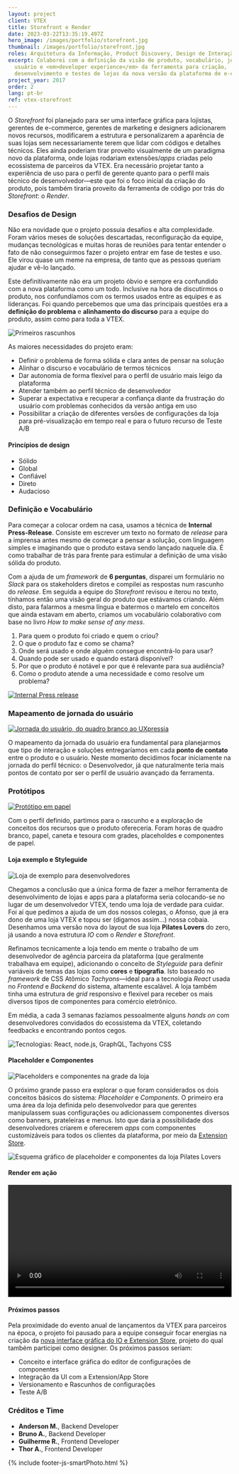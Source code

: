 ```yaml
---
layout: project
client: VTEX
title: Storefront e Render
date: 2023-03-22T13:35:19.497Z
hero_image: /images/portfolio/storefront.jpg
thumbnail: /images/portfolio/storefront.jpg
roles: Arquitetura da Informação, Product Discovery, Design de Interação, UI Design
excerpt: Colaborei com a definição da visão de produto, vocabulário, jornada de
  usuário e <em>developer experience</em> da ferramenta para criação,
  desenvolvimento e testes de lojas da nova versão da plataforma de e-commerce
project_year: 2017
order: 2
lang: pt-br
ref: vtex-storefront
---
```


<p class="ph2 f3 f2-ns lh-copy measure center tl tl-m tc-ns">O <em>Storefront</em> foi planejado para ser uma interface gráfica para lojistas, gerentes de e-commerce, gerentes de marketing e designers adicionarem novos recursos, modificarem a estrutura e personalizarem a aparência de suas lojas sem necessariamente terem que lidar com códigos e detalhes técnicos. Eles ainda poderiam tirar proveito visualmente de um paradigma novo da plataforma, onde lojas rodariam extensões/<em>apps</em> criadas pelo ecossistema de parceiros da VTEX. Era necessário projetar tanto a experiência de uso para o perfil de gerente quanto para o perfil mais técnico de desenvolvedor—este que foi o foco inicial da criação do produto, pois também tiraria proveito da ferramenta de código por trás do <em>Storefront</em>: o <em>Render</em>.</p>

<h3 class="ph2 f2 f1-ns fw2 mv0 pt4 pt5-ns pb3 black-40 tc-ns">Desafios de Design</h3>
<div class="cf ph2-ns">
  <div class="fl w-100 w-100-m w-50-ns ph3">
    <p class="measure center lh-copy black-50 mt1 mh0">
      Não era novidade que o projeto possuia desafios e alta complexidade. Foram vários meses de soluções descartadas, reconfiguração da equipe, mudanças tecnológicas e muitas horas de reuniões para tentar entender o fato de não conseguirmos fazer o projeto entrar em fase de testes e uso. Ele virou quase um meme na empresa, de tanto que as pessoas queriam ajudar e vê-lo lançado.</p>
    </div>
    <div class="fl w-100 w-100-m w-50-ns ph3">
      <p class="measure center lh-copy black-50 mt1 mh0">
        Este definitivamente não era um projeto óbvio e sempre era confundido com a nova plataforma como um todo. Inclusive na hora de discutirmos o produto, nos confundíamos com os termos usados entre as equipes e as lideranças. Foi quando percebemos que uma das principais questões era a <strong>definição do problema</strong> e <strong>alinhamento do discurso</strong> para a equipe do produto, assim como para toda a VTEX.
      </p>
    </div>
  </div>

  <img src="/images/portfolio/storefront-whiteboard.jpg" alt="Primeiros rascunhos" class="dib mv1" />

  <div class="cf ph2-ns">
    <div class="fl w-100 w-100-m w-60-ns ph2 ph0-ns">
      <p class="black-50 measure center center-m mh0-ns lh-copy mt3">As maiores necessidades do projeto eram:</p>
      <ul class="black-50 measure center center-m mh0-ns lh-copy ma0 mt4 mt4-m mt3-ns">
        <li>Definir o problema de forma sólida e clara antes de pensar na solução</li>
        <li>Alinhar o discurso e vocabulário de termos técnicos</li>
        <li>Dar autonomia de forma flexível para o perfil de usuário mais leigo da plataforma</li>
        <li>Atender também ao perfil técnico de desenvolvedor</li>
        <li>Superar a expectativa e recuperar a confiança diante da frustração do usuário com problemas conhecidos da versão antiga em uso</li>
        <li>Possibilitar a criação de diferentes versões de configurações da loja para pré-visualização em tempo real e para o futuro recurso de Teste A/B</li>
      </ul>
    </div>
    <div class="fr w-100 w-100-m w-40-ns tc tc-m tr-ns">
      <h4 class="ph2 f2 fw3 mv0 pt5 pt5-m pt3-ns pb1 black-40">Princípios de design</h4>
      <ul class="list pl0 measure lh-title mt2 f2 ph2 hot-pink">
        <li class="lh-copy pv2 ba bl-0 bt-0 br-0 b--dotted b--black-20">Sólido</li>
        <li class="lh-copy pv2 ba bl-0 bt-0 br-0 b--dotted b--black-20">Global</li>
        <li class="lh-copy pv2 ba bl-0 bt-0 br-0 b--dotted b--black-20">Confiável</li>
        <li class="lh-copy pv2 ba bl-0 bt-0 br-0 b--dotted b--black-20">Direto</li>
        <li class="lh-copy pv2 ba bl-0 bt-0 br-0 b--dotted b--black-20">Audacioso  </li>
      </ul>
    </div>
  </div>

  <h3 class="ph2 f2 f1-ns fw2 mv0 pt4 pt5-ns pb3 black-40 tc-ns">Definição e Vocabulário</h3>
  <div class="cf ph2-ns">
    <div class="fl w-100 w-100-m w-60-ns ph2 ph2-m ph0-ns">
      <p class="f4 f3-ns lh-copy black-50 measure center center-m mh0-ns mt0">Para começar a colocar ordem na casa, usamos a técnica de <strong>Internal Press-Release</strong>. Consiste em escrever um texto no formato de <em>release</em> para a imprensa antes mesmo de começar a pensar a solução, com linguagem simples e imaginando que o produto estava sendo lançado naquele dia. É como trabalhar de trás para frente para estimular a definição de uma visão sólida do produto.</p>
      <p class="f4 f3-ns lh-copy black-50 measure center center-m mh0-ns mt0">
        Com a ajuda de um <em>framework</em> de <strong>6 perguntas</strong>, disparei um formulário no <em>Slack</em> para os stakeholders diretos e compilei as respostas num rascunho do <em>release</em>. Em seguida a equipe do <em>Storefront</em> revisou e iterou no texto, tínhamos então uma visão geral do produto que estávamos criando. Além disto, para falarmos a mesma língua e batermos o martelo em conceitos que ainda estavam em aberto, criamos um vocabulário colaborativo com base no livro <em>How to make sense of any mess</em>.</p>
      </div>
      <div class="fl w-100 w-100-m w-40-ns">
        <ol class="measure lh-copy f4 f3-ns center center-m mh0-ns mt0 black-40">
          <li class="lh-copy pv2 ba bl-0 bt-0 br-0 b--dotted b--black-20">Para quem o produto foi criado e quem o criou?</li>
          <li class="lh-copy pv2 ba bl-0 bt-0 br-0 b--dotted b--black-20">O que o produto faz e como se chama?</li>
          <li class="lh-copy pv2 ba bl-0 bt-0 br-0 b--dotted b--black-20">Onde será usado e onde alguém consegue encontrá-lo para usar?</li>
          <li class="lh-copy pv2 ba bl-0 bt-0 br-0 b--dotted b--black-20">Quando pode ser usado e quando estará disponível?</li>
          <li class="lh-copy pv2 ba bl-0 bt-0 br-0 b--dotted b--black-20">Por que o produto é notável e por que é relevante para sua audiência?</li>
          <li class="lh-copy pv2 ba bl-0 bt-0 br-0 b--dotted b--black-20">Como o produto atende a uma necessidade e como resolve um problema?</li>
        </ol>
      </div>
    </div>

  <a href="/images/portfolio/storefront-pr.jpg" class="js-smartPhoto mv4" data-group="ai">
    <img src="/images/portfolio/storefront-pr-small.jpg" alt="Internal Press release" class="dib" />
  </a>

  <h3 class="ph2 f2 f1-ns fw2 mv0 pt4 pt5-ns pb3 black-40 tc-ns">Mapeamento de jornada do usuário</h3>
  <a href="/images/portfolio/storefront-jorney.jpg" class="js-smartPhoto mv4" data-group="ai">
    <img src="/images/portfolio/storefront-jorney-small.jpg" alt="Jornada do usuário, do quadro branco ao UXpressia" class="dib" />
  </a>
  <div class="w-100 w-100-m w-50-ns center ph2 ph2-m ph4-ns">
    <p class="f4 f3-ns measure center lh-copy black-50 mt0">O mapeamento da jornada do usuário era fundamental para planejarmos que tipo de interação e soluções entregaríamos em cada <strong>ponto de contato</strong> entre o produto e o usuário. Neste momento decidimos focar iniciamente na jornada do perfil técnico: o Desenvolvedor, já que naturalmente teria mais pontos de contato por ser o perfil de usuário avançado da ferramenta.</p>
  </div>

  <h3 class="ph2 f2 f1-ns fw2 mv0 pt4 pt5-ns pb3 black-40 tc-ns">Protótipos</h3>
  <div class="cf ph4-ns">
    <div class="fl w-100 w-100-m w-70-ns">
      <a href="/images/portfolio/storefront-papel.jpg" class="js-smartPhoto mv4" data-group="prototipo">
        <img src="/images/portfolio/storefront-papel-small.jpg" alt="Protótipo em papel" class="dib" />
      </a>
    </div>
    <div class="fl w-100 w-100-m w-30-ns ph2 ph2-m ph4-ns">
      <p class="f4 f3-ns measure center center-m mh0-ns lh-copy black-50">Com o perfil definido, partimos para o rascunho e a exploração de conceitos dos recursos que o produto ofereceria. Foram horas de quadro branco, papel, caneta e tesoura com grades, placeholdes e componentes de papel.</p>
    </div>
  </div>

  <h4 class="ph2 f2 f1-ns fw2 mv0 pt4 pt5-ns pb3 black-40 tc-ns">Loja exemplo e Styleguide</h4>

  <div class="cf ph4-ns">
    <div class="fl w-100 w-100-m w-50-ns">
      <img src="/images/portfolio/storefront-pilates-devices.jpg" alt="Loja de exemplo para desenvolvedores" class="dib mb3" />
    </div>
    <div class="fl w-100 w-100-m w-50-ns ph2 ph2-m ph4-ns">
      <p class="f4 f3-ns measure center center-m mh0-ns lh-copy black-50 mt0-ns">Chegamos a conclusão que a única forma de fazer a melhor ferramenta de desenvolvimento de lojas e apps para a plataforma seria colocando-se no lugar de um desenvolvedor VTEX, tendo uma loja de verdade para cuidar. Foi aí que pedimos a ajuda de um dos nossos colegas, o Afonso, que já era dono de uma loja VTEX e topou ser (digamos assim...) nossa cobaia. Desenhamos uma versão nova do layout de sua loja <strong>Pilates Lovers</strong> do zero, já usando a nova estrutura <em>IO</em> com o <em>Render</em> e <em>Storefront</em>. </p>
    </div>
  </div>
  <div class="cf ph4-ns pv4-ns">
    <div class="fl w-100 w-100-m w-50-ns ph2 ph2-m ph4-ns">
      <p class="f4 f3-ns measure center center-m mh0-ns lh-copy black-50 mt0-ns">Refinamos tecnicamente a loja tendo em mente o trabalho de um desenvolvedor de agência parceira da plataforma (que geralmente trabalhava em equipe), adicionando o conceito de <em>Styleguide</em> para definir variáveis de temas das lojas como <strong>cores</strong> e <strong>tipografia</strong>. Isto baseado no <em>framework</em> de CSS Atômico <em>Tachyons</em>—ideal para a tecnologia <em>React</em> usada no <em>Frontend</em> e <em>Backend</em> do sistema, altamente escalável. A loja também tinha uma estrutura de <em>grid</em> responsivo e flexível para receber os mais diversos tipos de componentes para comércio eletrônico. </p>
      <p class="f4 f3-ns measure center center-m mh0-ns lh-copy black-50">
        Em média, a cada 3 semanas fazíamos pessoalmente alguns <em>hands on</em> com desenvolvedores convidados do ecossistema da VTEX, coletando feedbacks e encontrando pontos cegos.</p>
      </div>
      <div class="fl w-100 w-100-m w-50-ns ph2 ph2-m ph4-ns">
        <img src="/images/portfolio/storefront-store-styleguide.jpg" alt="Tecnologias: React, node.js, GraphQL, Tachyons CSS" class="dib mb3" />
      </div>
    </div>

  <h4 class="ph2 f2 f1-ns fw2 mv0 pt4 pt5-ns pb3 black-40 tc-ns">Placeholder e Componentes</h4>
  <img src="/images/portfolio/storefront-iso.jpg" alt="Placeholders e componentes na grade da loja" class="dib mv1" />

  <div class="w-100 w-100-m w-50-ns center ph2 ph2-m ph4-ns">
    <p class="f4 f3-ns measure center lh-copy black-50 mt3">O próximo grande passo era explorar o que foram considerados os dois conceitos básicos do sistema: <em class="b">Placeholder</em> e <em class="b">Components</em>. O primeiro era uma área da loja definida pelo desenvolvedor para que gerentes manipulassem suas configurações ou adicionassem componentes diversos como banners, prateleiras e menus. Isto que daria a possibilidade dos desenvolvedores criarem e oferecerem <em>apps</em> com componentes customizáveis para todos os clientes da plataforma, por meio da <a href="../vtex-io/" class="link hot-pink hover-black underline-hover">Extension Store</a>.</p>
  </div>
  <img src="/images/portfolio/storefront-store-placeholder.jpg" alt="Esquema gráfico de placeholder e componentes da loja Pilates Lovers" class="dib mv1" />

  <h4 class="ph2 f2 f1-ns fw2 mv0 pt4 pt5-ns pb3 black-40 tc-ns">Render em ação</h4>

  <div class="w-100 center ph2-ns">
    <video controls width="100%" class="db mb3">
      <source src="/images/portfolio/storefront-render.mp4"
      type="video/mp4">
    </video>
  </div>

  <h4 class="ph2 f2 f1-ns fw2 mv0 pt4 pt5-ns pb3 black-40 tc-ns">Próximos passos</h4>

  <p class="f4 f3-ns measure center ph2 ph2-m ph4-ns lh-copy black-50 mt0">Pela proximidade do evento anual de lançamentos da VTEX para parceiros na época, o projeto foi pausado para a equipe conseguir focar energias na criação da <a href="../vtex-io/" class="link hot-pink hover-black underline-hover">nova interface gráfica do IO e Extension Store</a>, projeto do qual também participei como designer. Os próximos passos seriam:</p>
  <ul class="list measure lh-copy f4 f3-ns center ph2 ph2-m ph6-ns mt0 black-40">
    <li class="lh-copy pv2 ba bl-0 bt-0 br-0 b--dotted b--black-20">Conceito e interface gráfica do editor de configurações de componentes</li>
    <li class="lh-copy pv2 ba bl-0 bt-0 br-0 b--dotted b--black-20">Integração da UI com a Extension/App Store</li>
    <li class="lh-copy pv2 ba bl-0 bt-0 br-0 b--dotted b--black-20">Versionamento e Rascunhos de configurações</li>
    <li class="lh-copy pv2 ba bl-0 bt-0 br-0 b--dotted b--black-20">Teste A/B</li>
  </ul>

  <section class="tc">
    <h3 class="f3 f2-ns fw2 mv0 pt4 pt5-ns pb1 black-40">Créditos e Time</h3>
    <ul class="lh-copy black-50 f4 list pa0">
      <li><strong>Anderson M.</strong>, Backend Developer</li>
      <li><strong>Bruno A.</strong>, Backend Developer</li>
      <li><strong>Guilherme R.</strong>, Frontend Developer</li>
      <li><strong>Thor A.</strong>, Frontend Developer</li>
    </ul>
  </section>

  {% include footer-js-smartPhoto.html %}

